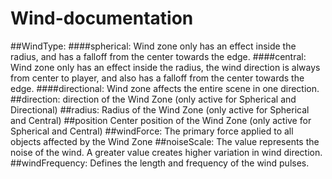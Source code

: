 # Wind-documentation

##WindType:
####spherical: Wind zone only has an effect inside the radius, and has a falloff from the center towards the edge.
####central: Wind zone only has an effect inside the radius, the wind direction is always from center to player, and also has a falloff from the center towards the edge.
####directional: Wind zone affects the entire scene in one direction.
##direction: direction of the Wind Zone (only active for Spherical and Directional)
##radius: Radius of the Wind Zone (only active for Spherical and Central)
##position Center position of the Wind Zone (only active for Spherical and Central)
##windForce: The primary force applied to all objects affected by the Wind Zone
##noiseScale: The value represents the noise of the wind. A greater value creates higher variation in wind direction.
##windFrequency: Defines the length and frequency of the wind pulses.
